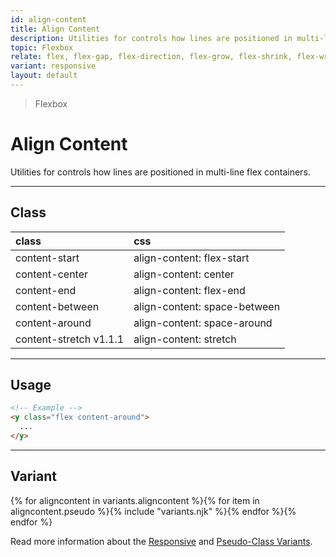 ```yaml
---
id: align-content
title: Align Content
description: Utilities for controls how lines are positioned in multi-line flex containers.
topic: Flexbox
relate: flex, flex-gap, flex-direction, flex-grow, flex-shrink, flex-wrap, align-items, align-self
variant: responsive
layout: default
---
```


> Flexbox

# Align Content

Utilities for controls how lines are positioned in multi-line flex containers.

---

## Class

| <span class="px-3 py-1 text-white (dark)text-charcoal-100 bg-gray-700 (dark)bg-gray-600 rounded-full">class</span> | <span class="px-3 py-1 text-white (dark)text-charcoal-100 bg-gray-700 (dark)bg-gray-600 rounded-full">css</span> |
|:--|:--|
| content-start | align-content: flex-start |
| content-center | align-content: center |
| content-end | align-content: flex-end |
| content-between | align-content: space-between |
| content-around | align-content: space-around |
| content-stretch <span class="ml-1 px-2 py-1 text-sm text-gray-600 (dark)text-charcoal-100 bg-gray-300 (dark)bg-gray-600">v1.1.1</span> | align-content: stretch |

---

## Usage

```html
<!-- Example -->
<y class="flex content-around">
  ...
</y>
```

---

## Variant

<y class="flex flex-gap-2 flex-wrap justify-start items-center">{% for aligncontent in variants.aligncontent %}{% for item in aligncontent.pseudo %}{% include "variants.njk" %}{% endfor %}{% endfor %}</y>

Read more information about the [Responsive](/responsive) and [Pseudo-Class Variants](/pseudo-class-variants/).




